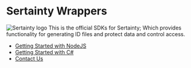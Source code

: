 # Sertainty Wrappers
![Sertainty logo](https://i.ibb.co/ngjkVxN/Screen-Shot-2018-12-11-at-4-39-35-PM.png)
This is the official SDKs for Sertainty; Which provides functionality for generating ID files and protect data and control access.

- [Getting Started with NodeJS](https://github.com/sertainty/Sertainty-Wrappers/blob/master/NodeJS/README.md)
- [Getting Started with C#](https://github.com/sertainty/Sertainty-Wrappers/tree/master/C%23)
- [Contact Us](https://www.sertainty.com/)
